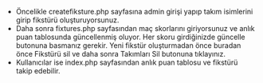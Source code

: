 * Öncelikle createfiksture.php sayfasına admin girişi yapıp takım isimlerini girip fikstürü oluşturuyorsunuz.<br>
* Daha sonra fixtures.php sayfasından maç skorlarını giriyorsunuz ve anlık puan tablosunda güncellenmiş oluyor. Her skoru girdiğinizde güncelle butonuna basmanız gerekir. Yeni fikstür oluşturmadan önce buradan önce Fikstürü sil ve daha sonra Takımları Sil butonuna tıklayınız.<br>
* Kullanıcılar ise index.php sayfasından anlık puan tablosu ve fikstürü takip edebilir.
